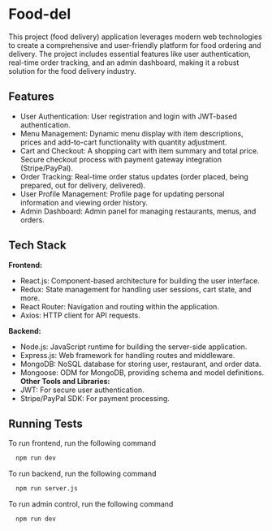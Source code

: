 # Food-del

This project (food delivery) application leverages modern web technologies to create a comprehensive and user-friendly platform for food ordering and delivery. The project includes essential features like user authentication, real-time order tracking, and an admin dashboard, making it a robust solution for the food delivery industry.
## Features

- User Authentication: User registration and login with JWT-based authentication.
- Menu Management: Dynamic menu display with item descriptions, prices and add-to-cart functionality with quantity adjustment.
- Cart and Checkout: A shopping cart with item summary and total price. Secure checkout process with payment gateway integration (Stripe/PayPal).
- Order Tracking: Real-time order status updates (order placed, being prepared, out for delivery, delivered).
- User Profile Management: Profile page for updating personal information and viewing order history.
- Admin Dashboard: Admin panel for managing restaurants, menus, and orders.


## Tech Stack

**Frontend:** 
- React.js: Component-based architecture for building the user interface.
- Redux: State management for handling user sessions, cart state, and more.
- React Router: Navigation and routing within the application.
- Axios: HTTP client for API requests.

**Backend:** 
- Node.js: JavaScript runtime for building the server-side application.
- Express.js: Web framework for handling routes and middleware.
- MongoDB: NoSQL database for storing user, restaurant, and order data.
- Mongoose: ODM for MongoDB, providing schema and model definitions.
**Other Tools and Libraries:**
- JWT: For secure user authentication.
- Stripe/PayPal SDK: For payment processing.

## Running Tests

To run frontend, run the following command

```bash
  npm run dev
```

To run backend, run the following command

```bash
  npm run server.js
```
To run admin control, run the following command

```bash
  npm run dev
```



